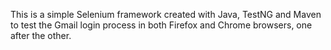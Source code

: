 This is a simple Selenium framework created with Java, TestNG and Maven to test the Gmail login process in both Firefox and Chrome browsers, one after the other.
